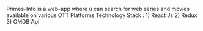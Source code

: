Primes-Info is a web-app where u can search for web series and movies available on various OTT Platforms
Technology Stack : 1) React Js
                   2) Redux
                   3) OMDB Api
